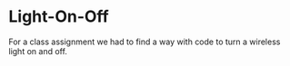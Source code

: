 # Light-On-Off
For a class assignment we had to find a way with code to turn a wireless light on and off.

